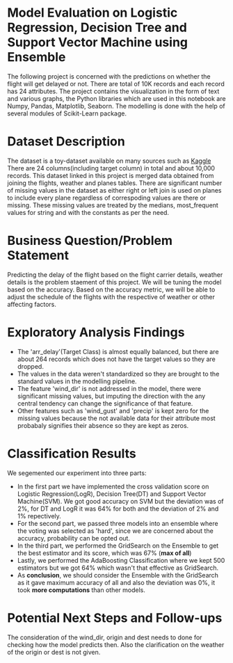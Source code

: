 # Model Evaluation on Logistic Regression, Decision Tree and Support Vector Machine using Ensemble
The following project is concerned with the predictions on whether the flight will get delayed or not. There are total of 10K records and each record has 24 attributes. The project contains the visualization in the form of text and various graphs, the Python libraries which are used in this notebook are Numpy, Pandas, Matplotlib, Seaborn.
The modelling is done with the help of several modules of Scikit-Learn package.

# Dataset Description
 The dataset is a toy-dataset available on many sources such as [Kaggle](https://www.kaggle.com/aephidayatuloh/nyc-flights-2013/version/1?select=nyc_flights.csv) There are 24 columns(including target column) in total and about 10,000 records. This dataset linked in this project is merged data obtained from joining the flights, weather and planes tables. There are significant number of missing values in the dataset as either right or left join is used on planes to include every plane regardless of correspoding values are there or missing. These missing values are treated by the medians, most_frequent values for string and with the constants as per the need. 

# Business Question/Problem Statement
Predicting the delay of the flight based on the flight carrier details, weather details is the problem staement of this project. We will be tuning the model based on the accuracy. Based on the accuracy metric, we will be able to adjust the schedule of the flights with the respective of weather or other affecting factors.


# Exploratory Analysis Findings
- The 'arr_delay'(Target Class) is almost equally balanced, but there are about 264 records which does not have the target values so they are dropped.
- The values in the data weren't standardized so they are brought to the standard values in the modelling pipeline.
- The feature 'wind_dir' is not addressed in the model, there were significant missing values, but imputing the direction with the any central tendency can change the significance of that feature.
- Other features such as 'wind_gust' and 'precip' is kept zero for the missing values because the not available data for their attribute most probabaly signifies their absence so they are kept as zeros.


# Classification Results
We segemented our experiment into three parts:
- In the first part we have implemented the cross validation score on Logistic Regression(LogR), Decision Tree(DT) and Support Vector Machine(SVM). We got good accuracy on SVM but the deviation was of 2%, for DT and LogR it was 64% for both and the deviation of 2% and 1% repectively. 
- For the second part, we passed three models into an ensemble where the voting was selected as 'hard', since we are concerned about the accuracy, probability can be opted out.
- In the third part, we performed the GridSearch on the Ensemble to get the best estimator and its score, which was 67% (__max of all__)
- Lastly, we performed the AdaBoosting Classification where we kept 500 estimators but we got 64% which wasn't that effective as GridSearch.
- As __conclusion__, we should consider the Ensemble with the GridSearch as it gave maximum accuracy of all and also the deviation was 0%, it took __more computations__ than other models.


# Potential Next Steps and Follow-ups
The consideration of the wind_dir, origin and dest needs to done for checking how the model predicts then.
Also the clarification on the weather of the origin or dest is not given.

